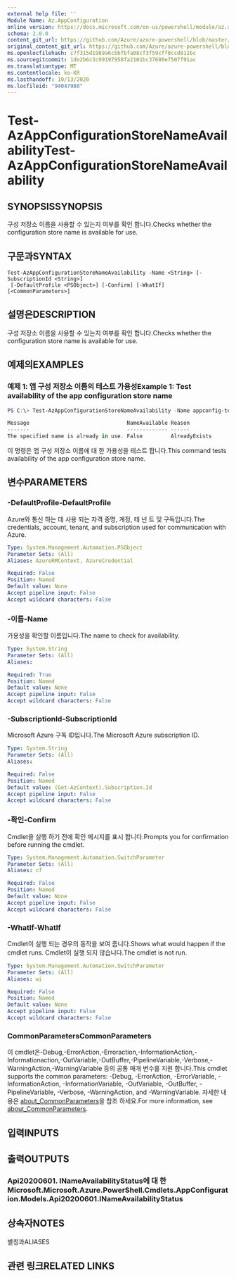 ```yaml
---
external help file: ''
Module Name: Az.AppConfiguration
online version: https://docs.microsoft.com/en-us/powershell/module/az.appconfiguration/test-azappconfigurationstorenameavailability
schema: 2.0.0
content_git_url: https://github.com/Azure/azure-powershell/blob/master/src/AppConfiguration/help/Test-AzAppConfigurationStoreNameAvailability.md
original_content_git_url: https://github.com/Azure/azure-powershell/blob/master/src/AppConfiguration/help/Test-AzAppConfigurationStoreNameAvailability.md
ms.openlocfilehash: c7f315d1989a6cbbfbfa08cf3f59cff8ccd811bc
ms.sourcegitcommit: 1de2b6c3c99197958fa2101bc37680e7507f91ac
ms.translationtype: MT
ms.contentlocale: ko-KR
ms.lasthandoff: 10/13/2020
ms.locfileid: "94047980"
---
```

# <span data-ttu-id="f39f1-101">Test-AzAppConfigurationStoreNameAvailability</span><span class="sxs-lookup"><span data-stu-id="f39f1-101">Test-AzAppConfigurationStoreNameAvailability</span></span>

## <span data-ttu-id="f39f1-102">SYNOPSIS</span><span class="sxs-lookup"><span data-stu-id="f39f1-102">SYNOPSIS</span></span>
<span data-ttu-id="f39f1-103">구성 저장소 이름을 사용할 수 있는지 여부를 확인 합니다.</span><span class="sxs-lookup"><span data-stu-id="f39f1-103">Checks whether the configuration store name is available for use.</span></span>

## <span data-ttu-id="f39f1-104">구문과</span><span class="sxs-lookup"><span data-stu-id="f39f1-104">SYNTAX</span></span>

```
Test-AzAppConfigurationStoreNameAvailability -Name <String> [-SubscriptionId <String>]
 [-DefaultProfile <PSObject>] [-Confirm] [-WhatIf] [<CommonParameters>]
```

## <span data-ttu-id="f39f1-105">설명은</span><span class="sxs-lookup"><span data-stu-id="f39f1-105">DESCRIPTION</span></span>
<span data-ttu-id="f39f1-106">구성 저장소 이름을 사용할 수 있는지 여부를 확인 합니다.</span><span class="sxs-lookup"><span data-stu-id="f39f1-106">Checks whether the configuration store name is available for use.</span></span>

## <span data-ttu-id="f39f1-107">예제의</span><span class="sxs-lookup"><span data-stu-id="f39f1-107">EXAMPLES</span></span>

### <span data-ttu-id="f39f1-108">예제 1: 앱 구성 저장소 이름의 테스트 가용성</span><span class="sxs-lookup"><span data-stu-id="f39f1-108">Example 1: Test availability of the app configuration store name</span></span>

```powershell
PS C:\> Test-AzAppConfigurationStoreNameAvailability -Name appconfig-test01

Message                               NameAvailable Reason
-------                               ------------- ------
The specified name is already in use. False         AlreadyExists
```

<span data-ttu-id="f39f1-109">이 명령은 앱 구성 저장소 이름에 대 한 가용성을 테스트 합니다.</span><span class="sxs-lookup"><span data-stu-id="f39f1-109">This command tests availability of the app configuration store name.</span></span>

## <span data-ttu-id="f39f1-110">변수</span><span class="sxs-lookup"><span data-stu-id="f39f1-110">PARAMETERS</span></span>

### <span data-ttu-id="f39f1-111">-DefaultProfile</span><span class="sxs-lookup"><span data-stu-id="f39f1-111">-DefaultProfile</span></span>
<span data-ttu-id="f39f1-112">Azure와 통신 하는 데 사용 되는 자격 증명, 계정, 테 넌 트 및 구독입니다.</span><span class="sxs-lookup"><span data-stu-id="f39f1-112">The credentials, account, tenant, and subscription used for communication with Azure.</span></span>

```yaml
Type: System.Management.Automation.PSObject
Parameter Sets: (All)
Aliases: AzureRMContext, AzureCredential

Required: False
Position: Named
Default value: None
Accept pipeline input: False
Accept wildcard characters: False
```

### <span data-ttu-id="f39f1-113">-이름</span><span class="sxs-lookup"><span data-stu-id="f39f1-113">-Name</span></span>
<span data-ttu-id="f39f1-114">가용성을 확인할 이름입니다.</span><span class="sxs-lookup"><span data-stu-id="f39f1-114">The name to check for availability.</span></span>

```yaml
Type: System.String
Parameter Sets: (All)
Aliases:

Required: True
Position: Named
Default value: None
Accept pipeline input: False
Accept wildcard characters: False
```

### <span data-ttu-id="f39f1-115">-SubscriptionId</span><span class="sxs-lookup"><span data-stu-id="f39f1-115">-SubscriptionId</span></span>
<span data-ttu-id="f39f1-116">Microsoft Azure 구독 ID입니다.</span><span class="sxs-lookup"><span data-stu-id="f39f1-116">The Microsoft Azure subscription ID.</span></span>

```yaml
Type: System.String
Parameter Sets: (All)
Aliases:

Required: False
Position: Named
Default value: (Get-AzContext).Subscription.Id
Accept pipeline input: False
Accept wildcard characters: False
```

### <span data-ttu-id="f39f1-117">-확인</span><span class="sxs-lookup"><span data-stu-id="f39f1-117">-Confirm</span></span>
<span data-ttu-id="f39f1-118">Cmdlet을 실행 하기 전에 확인 메시지를 표시 합니다.</span><span class="sxs-lookup"><span data-stu-id="f39f1-118">Prompts you for confirmation before running the cmdlet.</span></span>

```yaml
Type: System.Management.Automation.SwitchParameter
Parameter Sets: (All)
Aliases: cf

Required: False
Position: Named
Default value: None
Accept pipeline input: False
Accept wildcard characters: False
```

### <span data-ttu-id="f39f1-119">-WhatIf</span><span class="sxs-lookup"><span data-stu-id="f39f1-119">-WhatIf</span></span>
<span data-ttu-id="f39f1-120">Cmdlet이 실행 되는 경우의 동작을 보여 줍니다.</span><span class="sxs-lookup"><span data-stu-id="f39f1-120">Shows what would happen if the cmdlet runs.</span></span>
<span data-ttu-id="f39f1-121">Cmdlet이 실행 되지 않습니다.</span><span class="sxs-lookup"><span data-stu-id="f39f1-121">The cmdlet is not run.</span></span>

```yaml
Type: System.Management.Automation.SwitchParameter
Parameter Sets: (All)
Aliases: wi

Required: False
Position: Named
Default value: None
Accept pipeline input: False
Accept wildcard characters: False
```

### <span data-ttu-id="f39f1-122">CommonParameters</span><span class="sxs-lookup"><span data-stu-id="f39f1-122">CommonParameters</span></span>
<span data-ttu-id="f39f1-123">이 cmdlet은-Debug,-ErrorAction,-Erroraction,-InformationAction,-Informationaction,-OutVariable,-OutBuffer,-PipelineVariable,-Verbose,-WarningAction,-WarningVariable 등의 공통 매개 변수를 지원 합니다.</span><span class="sxs-lookup"><span data-stu-id="f39f1-123">This cmdlet supports the common parameters: -Debug, -ErrorAction, -ErrorVariable, -InformationAction, -InformationVariable, -OutVariable, -OutBuffer, -PipelineVariable, -Verbose, -WarningAction, and -WarningVariable.</span></span> <span data-ttu-id="f39f1-124">자세한 내용은 [about_CommonParameters](http://go.microsoft.com/fwlink/?LinkID=113216)을 참조 하세요.</span><span class="sxs-lookup"><span data-stu-id="f39f1-124">For more information, see [about_CommonParameters](http://go.microsoft.com/fwlink/?LinkID=113216).</span></span>

## <span data-ttu-id="f39f1-125">입력</span><span class="sxs-lookup"><span data-stu-id="f39f1-125">INPUTS</span></span>

## <span data-ttu-id="f39f1-126">출력</span><span class="sxs-lookup"><span data-stu-id="f39f1-126">OUTPUTS</span></span>

### <span data-ttu-id="f39f1-127">Api20200601. INameAvailabilityStatus에 대 한 Microsoft.</span><span class="sxs-lookup"><span data-stu-id="f39f1-127">Microsoft.Azure.PowerShell.Cmdlets.AppConfiguration.Models.Api20200601.INameAvailabilityStatus</span></span>

## <span data-ttu-id="f39f1-128">상속자</span><span class="sxs-lookup"><span data-stu-id="f39f1-128">NOTES</span></span>

<span data-ttu-id="f39f1-129">별칭과</span><span class="sxs-lookup"><span data-stu-id="f39f1-129">ALIASES</span></span>

## <span data-ttu-id="f39f1-130">관련 링크</span><span class="sxs-lookup"><span data-stu-id="f39f1-130">RELATED LINKS</span></span>

